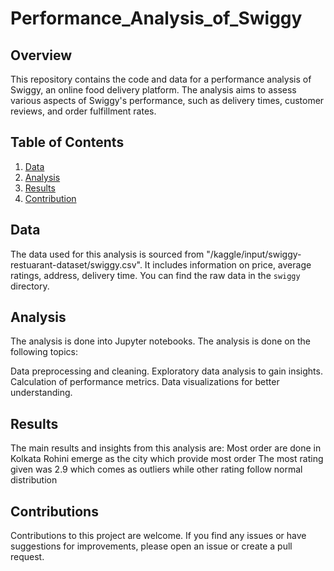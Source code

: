 # Performance_Analysis_of_Swiggy

## Overview

This repository contains the code and data for a performance analysis of Swiggy, an online food delivery platform. The analysis aims to assess various aspects of Swiggy's performance, such as delivery times, customer reviews, and order fulfillment rates.

## Table of Contents

1. [Data](#data)
2. [Analysis](#analysis)
3. [Results](#results)
4. [Contribution](#contribution)


## Data

The data used for this analysis is sourced from "/kaggle/input/swiggy-restuarant-dataset/swiggy.csv". It includes information on price, average ratings, address, delivery time. You can find the raw data in the `swiggy` directory.

## Analysis

The analysis is done into Jupyter notebooks. The analysis is done on the following topics:

 Data preprocessing and cleaning.
 Exploratory data analysis to gain insights.
 Calculation of performance metrics.
 Data visualizations for better understanding.
 

## Results

The main results and insights from this analysis are: 
Most order are done in Kolkata
Rohini emerge as the city which provide most order
The most rating given was 2.9 which comes as outliers while other rating follow normal distribution

## Contributions

Contributions to this project are welcome. If you find any issues or have suggestions for improvements, please open an issue or create a pull request.

